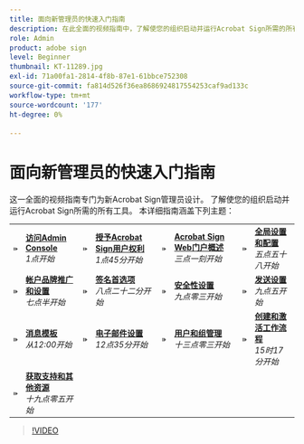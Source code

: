 ```yaml
---
title: 面向新管理员的快速入门指南
description: 在此全面的视频指南中，了解使您的组织启动并运行Acrobat Sign所需的所有工具
role: Admin
product: adobe sign
level: Beginner
thumbnail: KT-11289.jpg
exl-id: 71a00fa1-2814-4f8b-87e1-61bbce752308
source-git-commit: fa814d526f36ea8686924817554253caf9ad133c
workflow-type: tm+mt
source-wordcount: '177'
ht-degree: 0%

---
```


# 面向新管理员的快速入门指南

这一全面的视频指南专门为新Acrobat Sign管理员设计。 了解使您的组织启动并运行Acrobat Sign所需的所有工具。 本详细指南涵盖下列主题：

<table style="table-layout:auto">
<tr>
  <td>
    <a href="https://video.tv.adobe.com/v/343565/?autoplay=true&t=60">
      <img alt="快进图像" src="../assets/Stepforward_18.png" />
    </a>
  </td>
  <td>
     <a href="https://video.tv.adobe.com/v/343565/?autoplay=true&t=60"><strong>访问Admin Console</strong></a>
         <br>
        <em>1点开始</em>
    </td>
    <td>
    <a href="https://video.tv.adobe.com/v/343565/?autoplay=true&t=105">
      <img alt="快进图像" src="../assets/Stepforward_18.png" />
    </a>
  </td>
  <td>
     <a href="https://video.tv.adobe.com/v/343565/?autoplay=true&t=105"><strong>授予Acrobat Sign用户权利</strong></a>
        <br>
        <em>1点45分开始</em>
    </td>
    <td>
    <a href="https://video.tv.adobe.com/v/343565/?autoplay=true&t=191">
      <img alt="快进图像" src="../assets/Stepforward_18.png" />
    </a>
  </td>
  <td>
     <a href="https://video.tv.adobe.com/v/343565/?autoplay=true&t=191"><strong>Acrobat Sign Web门户概述</strong></a>
        <br>
        <em>三点一刻开始</em>
    </td>
    <td>
    <a href="https://video.tv.adobe.com/v/343565/?autoplay=true&t=358">
      <img alt="快进图像" src="../assets/Stepforward_18.png" />
    </a>
  </td>
  <td>
     <a href="https://video.tv.adobe.com/v/343565/?autoplay=true&t=358"><strong>全局设置和配置</strong></a>
        <br>
        <em>五点五十八开始</em>
    </td>
  </tr>
  <tr>
    <td>
    <a href="https://video.tv.adobe.com/v/343565/?autoplay=true&t=460">
      <img alt="快进图像" src="../assets/Stepforward_18.png" />
    </a>
  </td>
  <td>
     <a href="https://video.tv.adobe.com/v/343565/?autoplay=true&t=460"><strong>帐户品牌推广和设置</strong></a>
         <br>
        <em>七点半开始</em>
    </td>
    <td>
    <a href="https://video.tv.adobe.com/v/343565/?autoplay=true&t=502">
      <img alt="快进图像" src="../assets/Stepforward_18.png" />
    </a>
  </td>
  <td>
     <a href="https://video.tv.adobe.com/v/343565/?autoplay=true&t=502"><strong>签名首选项</strong></a>
        <br>
        <em>八点二十二分开始</em>
    </td>
    <td>
    <a href="https://video.tv.adobe.com/v/343565/?autoplay=true&t=543">
      <img alt="快进图像" src="../assets/Stepforward_18.png" />
    </a>
  </td>
  <td>
     <a href="https://video.tv.adobe.com/v/343565/?autoplay=true&t=543"><strong>安全性设置</strong></a>
        <br>
        <em>九点零三开始</em>
    </td>
    <td>
    <a href="https://video.tv.adobe.com/v/343565/?autoplay=true&t=595">
      <img alt="快进图像" src="../assets/Stepforward_18.png" />
    </a>
  </td>
  <td>
     <a href="https://video.tv.adobe.com/v/343565/?autoplay=true&t=595"><strong>发送设置</strong></a>
        <br>
        <em>九点五开始</em>
    </td>
  </tr>
  <tr>
    <td>
    <a href="https://video.tv.adobe.com/v/343565/?autoplay=true&t=720">
      <img alt="快进图像" src="../assets/Stepforward_18.png" />
    </a>
  </td>
  <td>
     <a href="https://video.tv.adobe.com/v/343565/?autoplay=true&t=720"><strong>消息模板</strong></a>
         <br>
        <em>从12:00开始</em>
    </td>
    <td>
    <a href="https://video.tv.adobe.com/v/343565/?autoplay=true&t=755">
      <img alt="快进图像" src="../assets/Stepforward_18.png" />
    </a>
  </td>
  <td>
     <a href="https://video.tv.adobe.com/v/343565/?autoplay=true&t=755"><strong>电子邮件设置</strong></a>
        <br>
        <em>12点35分开始</em>
    </td>
    <td>
    <a href="https://video.tv.adobe.com/v/343565/?autoplay=true&t=783">
      <img alt="快进图像" src="../assets/Stepforward_18.png" />
    </a>
  </td>
  <td>
     <a href="https://video.tv.adobe.com/v/343565/?autoplay=true&t=783"><strong>用户和组管理</strong></a>
        <br>
        <em>十三点零三开始</em>
    </td>
    <td>
    <a href="https://video.tv.adobe.com/v/343565/?autoplay=true&t=917">
      <img alt="快进图像" src="../assets/Stepforward_18.png" />
    </a>
  </td>
  <td>
     <a href="https://video.tv.adobe.com/v/343565/?autoplay=true&t=917"><strong>创建和激活工作流程</strong></a>
        <br>
        <em>15时17分开始</em>
  </td>
</tr>
<tr>
  <td>
     <a href="https://video.tv.adobe.com/v/343565/?autoplay=true&t=1145">
      <img alt="快进图像" src="../assets/Stepforward_18.png" />
    </a>
    </td>
    <td>
     <a href="https://video.tv.adobe.com/v/343565/?autoplay=true&t=1145"><strong>获取支持和其他资源</strong></a>
        <br>
        <em>十九点零五开始</em>
    </td>
  </tr>
  </table>

>[!VIDEO](https://video.tv.adobe.com/v/343565?hidetitle=true)
